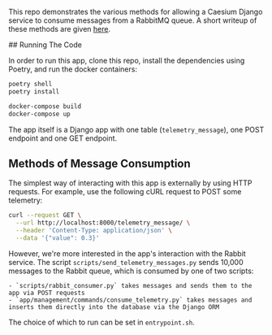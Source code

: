 This repo demonstrates the various methods for allowing a Caesium Django
service to consume messages from a RabbitMQ queue. A short writeup of these
methods are given [here](https://oxbotica.atlassian.net/wiki/spaces/CAES/pages/2822373464/Investigation+into+Methods+for+Django+Rabbit+Consumption?focusedCommentId=2837643304&src=mail&src.mail.timestamp=1615204102089&src.mail.notification=com.atlassian.confluence.plugins.confluence-notifications-batch-plugin%3Abatching-notification&src.mail.recipient=8a7f80896f48b470016f65cd0b480425&src.mail.action=view#comment-2837643304).

## Running The Code

In order to run this app, clone this repo, install the dependencies using Poetry,
and run the docker containers:

```bash
poetry shell
poetry install

docker-compose build
docker-compose up
```

The app itself is a Django app with one table (`telemetry_message`),
one POST endpoint and one GET endpoint.

## Methods of Message Consumption

The simplest way of interacting with this app is externally by using HTTP
requests. For example, use the following cURL request to POST some telemetry:

```bash
curl --request GET \
  --url http://localhost:8000/telemetry_message/ \
  --header 'Content-Type: application/json' \
  --data '{"value": 0.3}'
```

However, we're more interested in the app's interaction with the Rabbit service.
The script `scripts/send_telemetry_messages.py` sends 10,000 messages to the
Rabbit queue, which is consumed by one of two scripts:

    - `scripts/rabbit_consumer.py` takes messages and sends them to the app via POST requests
    - `app/management/commands/consume_telemetry.py` takes messages and inserts them directly into the database via the Django ORM

The choice of which to run can be set in `entrypoint.sh`.

